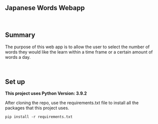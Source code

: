 ## Japanese Words Webapp

<br>

## Summary
The purpose of this web app is to allow the user to select the number of words they would like the learn within a time frame or a certain amount of words a day.

<br>

## Set up

**This project uses Python Version: 3.9.2**

After cloning the repo, use the requirements.txt file to install all the packages that this project uses.

```
pip install -r requirements.txt
```


